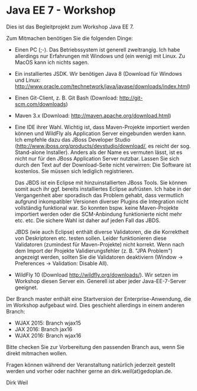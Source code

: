 Java EE 7 - Workshop
========================

Dies ist das Begleitprojekt zum Workshop Java EE 7.

Zum Mitmachen benötigen Sie die folgenden Dinge:

- Einen PC (;-). Das Betriebssystem ist generell zweitrangig. Ich habe allerdings nur Erfahrungen mit Windows und (ein wenig) mit Linux. Zu MacOS kann ich nichts sagen.

- Ein installiertes JSDK. Wir benötigen Java 8 (Download für Windows und Linux: http://www.oracle.com/technetwork/java/javase/downloads/index.html)

- Einen Git-Client, z. B. Git Bash (Download: http://git-scm.com/downloads)

- Maven 3.x (Download: http://maven.apache.org/download.html)

- Eine IDE ihrer Wahl. Wichtig ist, dass Maven-Projekte importiert werden können und WildFly als Application Server eingebunden werden kann. Ich empfehle dazu das JBoss 
  Developer Studio (http://www.jboss.org/products/devstudio/download/, es reicht der sog. Stand-alone Installer). Anders als der Name es vermuten lässt, ist es nicht nur 
  für den JBoss Application Server nutzbar. Lassen Sie sich durch den Text auf der Download-Seite nicht verwirren: Die Software ist kostenlos. Sie müssen sich lediglich 
  registrieren.
  
  Das JBDS ist ein Eclipse mit hinzuinstallierten JBoss Tools. Sie können somit auch ihr ggf. bereits installiertes Eclipse aufrüsten. Ich habe in der
  Vergangenheit aber sporadisch das Problem gehabt, dass vermutlich aufgrund inkompatibler Versionen diverser Plugins die Integration nicht vollständig funktional war.
  So konnten bspw. keine Maven-Projekte importiert werden oder die SCM-Anbindung funktionierte nicht mehr etc. etc. Die sichere Wahl ist daher auf jeden Fall das JBDS.
  
  JBDS (wie auch Eclipse) enthält diverse Validatoren, die die Korrektheit von Deskriptoren etc. testen sollen. Leider funktionieren diese Validatoren (zumindest für 
  Maven-Projekte) nicht korrekt. Wenn nach dem Import der Projekte Validierungsfehler (z. B. "JPA Problem") angezeigt werden, sollten Sie die Validatoren deaktiviern 
  (Window -> Preferences -> Validation: Disable All).

- WildFly 10 (Download http://wildfly.org/downloads/). Wir setzen im Workshop diesen Server ein. Generell ist aber jeder Java-EE-7-Server geeignet.
  

Der Branch master enthält eine Startversion der Enterprise-Anwendung, die im Workshop aufgebaut wird. Dies geschieht allerdings in einem anderen Branch:
- WJAX 2015:  Branch wjax15
- JAX 2016:   Branch jax16
- WJAX 2016:  Branch wjax16

Bitte checken Sie zur Vorbereitung den passenden Branch aus, wenn Sie direkt mitmachen wollen.
  
Fragen können während der Veranstaltung natürlich jederzeit gestellt werden und vorher oder nachher gerne an dirk.weil(at)gedoplan.de.

Dirk Weil   